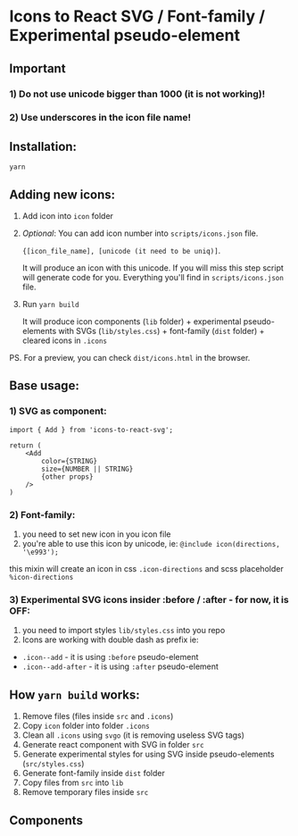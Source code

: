 # Icons to React SVG / Font-family / Experimental pseudo-element

## Important
### 1) Do not use unicode bigger than 1000 (it is not working)!
### 2) Use underscores in the icon file name!

## Installation:
`yarn`

## Adding new icons:
1) Add icon into `icon` folder

2) *Optional*: You can add icon number into `scripts/icons.json` file. 

	`{[icon_file_name], [unicode (it need to be uniq)]`.

	It will produce an icon with this unicode. If you will miss this step script will generate code for you.
	Everything you'll find in `scripts/icons.json` file.

3) Run `yarn build`

	It will produce icon components (`lib` folder) + experimental pseudo-elements with SVGs (`lib/styles.css`) + font-family (`dist` folder) + cleared icons in `.icons` 

PS. For a preview, you can check `dist/icons.html` in the browser.
 
## Base usage:
### 1) SVG as component:
`import { Add } from 'icons-to-react-svg';`
````
return (
	<Add
		color={STRING}
		size={NUMBER || STRING}
		{other props}
	/>
)
````

### 2) Font-family:
1) you need to set new icon in you icon file
2) you're able to use this icon by unicode, ie:
`@include icon(directions, '\e993');`

this mixin will create an icon in css `.icon-directions` and scss placeholder `%icon-directions`

### 3) Experimental SVG icons insider :before / :after - for now, it is OFF:
1) you need to import styles `lib/styles.css` into you repo
2) Icons are working with double dash as prefix ie:
- `.icon--add` - it is using `:before` pseudo-element
- `.icon--add-after` - it is using `:after` pseudo-element

## How `yarn build` works:
1) Remove files (files inside `src` and `.icons`)
2) Copy `icon` folder into folder `.icons`
3) Clean all `.icons` using `svgo` (it is removing useless SVG tags)
4) Generate react component with SVG in folder `src`
5) Generate experimental styles for using SVG inside pseudo-elements (`src/styles.css`)  
6) Generate font-family inside `dist` folder
7) Copy files from `src` into `lib` 
8) Remove temporary files inside `src`

## Components
